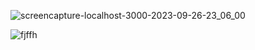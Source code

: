 ![screencapture-localhost-3000-2023-09-26-23_06_00](https://github.com/Krupat2003/Receipes-SemanticUI/assets/138984890/c862b335-49a5-4c08-a08f-ed415a979497)

![fjffh](https://github.com/Krupat2003/Receipes-SemanticUI/assets/138984890/9948fbc7-a393-4e7a-94c5-07272aba819a)
